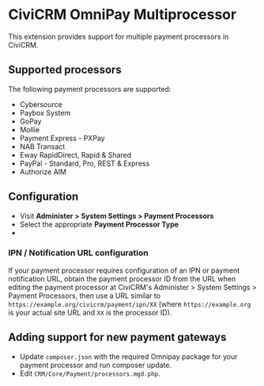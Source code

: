 # CiviCRM OmniPay Multiprocessor

This extension provides support for multiple payment processors in CiviCRM.

## Supported processors

The following payment processors are supported:

* Cybersource
* Paybox System
* GoPay
* Mollie
* Payment Express - PXPay
* NAB Transact
* Eway RapidDirect, Rapid & Shared
* PayPal - Standard, Pro, REST & Express
* Authorize AIM

## Configuration

* Visit **Administer > System Settings > Payment Processors**
* Select the appropriate **Payment Processor Type**
* 

### IPN / Notification URL configuration

If your payment processor requires configuration of an IPN or payment notification URL, 
obtain the payment processor ID from the URL when editing the payment processor at 
CiviCRM's Administer > System Settings > Payment Processors, then use a URL similar to 
`https://example.org/civicrm/payment/ipn/XX` (where `https://example.org` is your actual 
site URL and `XX` is the processor ID). 

## Adding support for new payment gateways

* Update `composer.json` with the required Omnipay package for your payment processor 
  and run composer update.
* Edit `CRM/Core/Payment/processors.mgd.php`.

